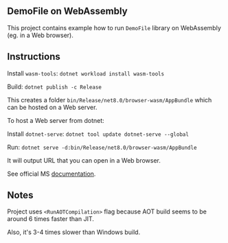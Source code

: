 

## DemoFile on WebAssembly

This project contains example how to run `DemoFile` library on WebAssembly (eg. in a Web browser).


## Instructions

Install `wasm-tools`: `dotnet workload install wasm-tools`

Build: `dotnet publish -c Release`

This creates a folder `bin/Release/net8.0/browser-wasm/AppBundle` which can be hosted on a Web server.

To host a Web server from dotnet:

Install `dotnet-serve`: `dotnet tool update dotnet-serve --global`

Run: `dotnet serve -d:bin/Release/net8.0/browser-wasm/AppBundle`

It will output URL that you can open in a Web browser.

See official MS [documentation](https://learn.microsoft.com/en-us/aspnet/core/client-side/dotnet-interop?view=aspnetcore-8.0).


## Notes

Project uses `<RunAOTCompilation>` flag because AOT build seems to be around 6 times faster than JIT.

Also, it's 3-4 times slower than Windows build.

